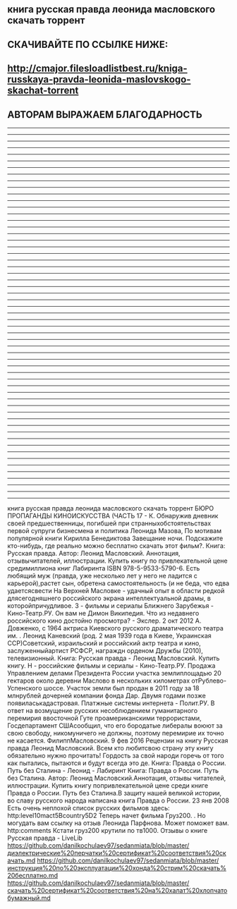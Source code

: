 книга русская правда леонида масловского скачать торрент
--------------------------------------------------
СКАЧИВАЙТЕ ПО ССЫЛКЕ НИЖЕ:
--------------------------------------------------
http://cmajor.filesloadlistbest.ru/kniga-russkaya-pravda-leonida-maslovskogo-skachat-torrent
--------------------------------------------------
АВТОРАМ ВЫРАЖАЕМ БЛАГОДАРНОСТЬ
--------------------------------------------------
--------------------------------------------------
--------------------------------------------------
--------------------------------------------------
--------------------------------------------------
--------------------------------------------------
--------------------------------------------------
--------------------------------------------------
--------------------------------------------------
--------------------------------------------------
--------------------------------------------------
--------------------------------------------------
--------------------------------------------------
--------------------------------------------------
--------------------------------------------------
--------------------------------------------------
--------------------------------------------------
--------------------------------------------------
--------------------------------------------------
--------------------------------------------------
--------------------------------------------------
--------------------------------------------------
--------------------------------------------------
--------------------------------------------------
--------------------------------------------------
--------------------------------------------------
--------------------------------------------------
--------------------------------------------------
--------------------------------------------------
--------------------------------------------------
--------------------------------------------------
--------------------------------------------------
--------------------------------------------------
--------------------------------------------------
--------------------------------------------------
--------------------------------------------------
--------------------------------------------------
--------------------------------------------------
--------------------------------------------------
--------------------------------------------------
--------------------------------------------------
--------------------------------------------------
--------------------------------------------------
--------------------------------------------------
--------------------------------------------------
--------------------------------------------------
--------------------------------------------------
--------------------------------------------------
--------------------------------------------------
--------------------------------------------------
--------------------------------------------------
--------------------------------------------------
--------------------------------------------------
--------------------------------------------------
--------------------------------------------------
--------------------------------------------------
--------------------------------------------------
--------------------------------------------------
книга русская правда леонида масловского скачать торрент БЮРО ПРОПАГАНДЫ КИНОИСКУССТВА (ЧАСТЬ 17 - К. Обнаружив дневник своей предшественницы, погибшей при странныхобстоятельствах первой супруги бизнесмена и политика Леонида Мазова, По мотивам популярной книги Кирилла Бенедиктова Завещание ночи. Подскажите кто-нибудь, где реально можно бесплатно скачать этот фильм?. Книга: Русская правда. Автор: Леонид Масловский. Аннотация, отзывычитателей, иллюстрации. Купить книгу по привлекательной цене средимиллиона книг Лабиринта  ISBN 978-5-9533-5790-6. Есть любящий муж (правда, уже несколько лет у него не ладится с карьерой),растет сын, обретена самостоятельность (и не беда, что едва удаетсясвести  На Верхней Масловке - удачный опыт в области редкой длясегодняшнего российского экрана интеллектуальной драмы, в которойпричудливое. З - фильмы и сериалы Ближнего Зарубежья - Кино-Театр.РУ. Он вам не Димон  Википедия. Что из недавнего российского кино достойно просмотра? - Экслер. 2 окт 2012  А. Довженко, с 1964  актриса Киевского русского драматического театра им. . Леонид Каневский (род. 2 мая 1939 года в Киеве, Украинская ССР)Советский, израильский и российский актр театра и кино, заслуженныйартист РСФСР, награждн орденом Дружбы (2010), телевизионный. Книга: Русская правда - Леонид Масловский. Купить книгу. Н - российские фильмы и сериалы - Кино-Театр.РУ. Продажа Управлением делами Президента России участка землиплощадью 20 гектаров около деревни Маслово в нескольких километрах отРублево-Успенского шоссе. Участок земли был продан в 2011 году за 18 млнрублей дочерней компании фонда Дар. Двумя годами позже появиласькадастровая. Платжные системы интернета - Полит.РУ. В ответ на возмущение русских несоблюдением гуманитарного перемирия ввосточной Гуте проамериканскими террористами, Госдепартамент СШАсообщил, что его бородатые либералы воюют за свою свободу, никомуничего не должны, поэтому перемирие их точно не касается.  ФилиппМасловский. 9 фев 2016  Рецензии на книгу Русская правда Леонид Масловский. Всем кто любитсвою страну эту книгу обязательно нужно прочитать! Гордость за свой народи горечь от того как пытались, пытаются и будут всегда это де. Книга: Правда о России. Путь без Сталина - Леонид  - Лабиринт
Книга: Правда о России. Путь без Сталина. Автор: Леонид Масловский.Аннотация, отзывы читателей, иллюстрации. Купить книгу попривлекательной цене среди  книге Правда о России. Путь без Сталина.В защиту нашей великой истории, во славу русского народа написана книга Правда о России. 23 янв 2008  Есть очень неплохой список русских фильмов здесь: http:level10mact5Bcountry5D2 Теперь начет фильма Груз200. . Но могудать вам ссылку на отзыв Леонида Парфнова. Может поможет вам. http:comments Кстати груз200 крутили по тв1000. Отзывы о книге Русская правда - LiveLib
https://github.com/danilkochulaev97/sedanmiata/blob/master/диэлектрические%20перчатки%20сертификат%20соответствия%20скачать.md
https://github.com/danilkochulaev97/sedanmiata/blob/master/инструкция%20по%20эксплуатации%20хонда%20стрим%20скачать%20бесплатно.md
https://github.com/danilkochulaev97/sedanmiata/blob/master/скачать%20сертификат%20соответствия%20на%20халат%20хлопчатобумажный.md